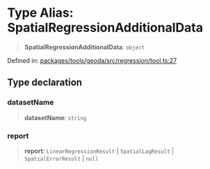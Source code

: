 # Type Alias: SpatialRegressionAdditionalData

> **SpatialRegressionAdditionalData**: `object`

Defined in: [packages/tools/geoda/src/regression/tool.ts:27](https://github.com/GeoDaCenter/openassistant/blob/37d127dc7a76d6b5cf9de906c055e4c904e3dfed/packages/tools/geoda/src/regression/tool.ts#L27)

## Type declaration

### datasetName

> **datasetName**: `string`

### report

> **report**: `LinearRegressionResult` \| `SpatialLagResult` \| `SpatialErrorResult` \| `null`
